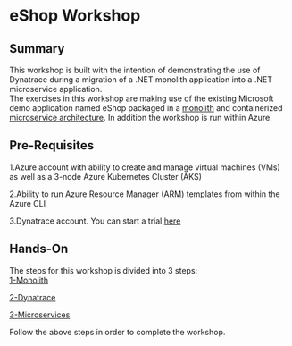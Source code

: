 # eShop Workshop

## Summary
This workshop is built with the intention of demonstrating the use of Dynatrace during a migration of a .NET monolith application into a .NET microservice application.  
The exercises in this workshop are making use of the existing Microsoft demo application named eShop packaged in a [monolith](1-Monolith) and containerized [microservice architecture](3-Microservices).  In addition the workshop is run within Azure.  

## Pre-Requisites
1.Azure account with ability to create and manage virtual machines (VMs) as well as a 3-node Azure Kubernetes Cluster (AKS)

2.Ability to run Azure Resource Manager (ARM) templates from within the Azure CLI

3.Dynatrace account. You can start a trial [here](https://www.dynatrace.com/trial/)


## Hands-On
The steps for this workshop is divided into 3 steps:\
[1-Monolith](1-Monolith)

[2-Dynatrace](2-Dynatrace)

[3-Microservices](3-Microservices)

Follow the above steps in order to complete the workshop.
